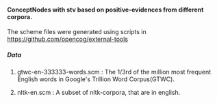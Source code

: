 #### ConceptNodes with stv based on positive-evidences from different corpora.
The scheme files were generated using scripts in https://github.com/opencog/external-tools

##### Data
1. gtwc-en-333333-words.scm : The 1/3rd of the million most frequent English
   words in Google's Trillion Word Corpus(GTWC).

2. nltk-en.scm :  A subset of nltk-corpora, that are in english.
